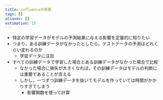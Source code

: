 ```yaml
---
title: influenceの背景
tags: []
aliases: []
estimation: 15
---
```

- 特定の学習データがモデルの予測結果に与える影響を定量的に知りたい
- つまり，ある訓練データがなかったとしたら，テストデータの予測はどれくらい変わるのか
	- 学習データに注目
- すべての訓練データで学習した場合とある訓練データがなかった場合で比較
	- なかった場合に損失が大きくなれば，その訓練データはモデルの判断には重要であることが言える
	- しかし，一つずつ訓練データを抜いてモデルを作っていては時間がかかりすぎてしまう
		- 影響関数を使って計算